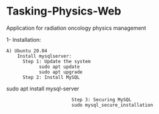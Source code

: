 # Tasking-Physics-Web
 Application for radiation oncology physics management
 
 1- Installation:
 
    A) Ubuntu 20.04
        Install mysqlserver:
          Step 1: Update the system
                sudo apt update
                sudo apt upgrade
          Step 2: Install MySQL
 sudo apt install mysql-server
									
							Step 3: Securing MySQL
							sudo mysql_secure_installation
